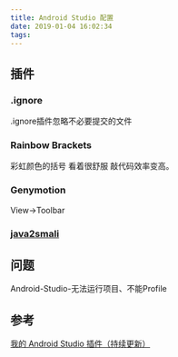 ```yaml
---
title: Android Studio 配置
date: 2019-01-04 16:02:34
tags:
---
```


## 插件

### .ignore

.ignore插件忽略不必要提交的文件

### Rainbow Brackets

彩虹颜色的括号 看着很舒服 敲代码效率变高。

### Genymotion

View->Toolbar

### [java2smali](https://github.com/ollide/intellij-java2smali)



## 问题

Android-Studio-无法运行项目、不能Profile



## 参考

[我的 Android Studio 插件（持续更新）](https://www.jianshu.com/p/43fa1f4f2b4a)